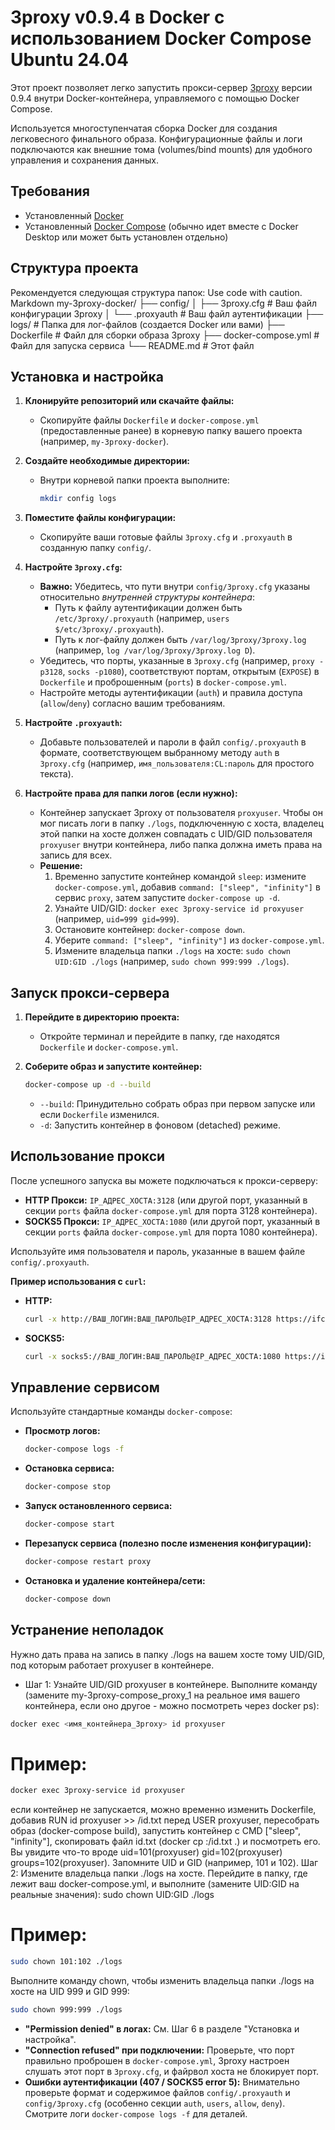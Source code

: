 # 3proxy v0.9.4 в Docker с использованием Docker Compose Ubuntu 24.04

Этот проект позволяет легко запустить прокси-сервер [3proxy](https://github.com/3proxy/3proxy) версии 0.9.4 внутри Docker-контейнера, управляемого с помощью Docker Compose.

Используется многоступенчатая сборка Docker для создания легковесного финального образа. Конфигурационные файлы и логи подключаются как внешние тома (volumes/bind mounts) для удобного управления и сохранения данных.

## Требования

*   Установленный [Docker](https://docs.docker.com/get-docker/)
*   Установленный [Docker Compose](https://docs.docker.com/compose/install/) (обычно идет вместе с Docker Desktop или может быть установлен отдельно)

## Структура проекта

Рекомендуется следующая структура папок:
Use code with caution.
Markdown
my-3proxy-docker/
├── config/
│ ├── 3proxy.cfg # Ваш файл конфигурации 3proxy
│ └── .proxyauth # Ваш файл аутентификации
├── logs/ # Папка для лог-файлов (создается Docker или вами)
├── Dockerfile # Файл для сборки образа 3proxy
├── docker-compose.yml # Файл для запуска сервиса
└── README.md # Этот файл
## Установка и настройка

1.  **Клонируйте репозиторий или скачайте файлы:**
    *   Скопируйте файлы `Dockerfile` и `docker-compose.yml` (предоставленные ранее) в корневую папку вашего проекта (например, `my-3proxy-docker`).

2.  **Создайте необходимые директории:**
    *   Внутри корневой папки проекта выполните:
        ```bash
        mkdir config logs
        ```

3.  **Поместите файлы конфигурации:**
    *   Скопируйте ваши готовые файлы `3proxy.cfg` и `.proxyauth` в созданную папку `config/`.

4.  **Настройте `3proxy.cfg`:**
    *   **Важно:** Убедитесь, что пути внутри `config/3proxy.cfg` указаны относительно *внутренней структуры контейнера*:
        *   Путь к файлу аутентификации должен быть `/etc/3proxy/.proxyauth` (например, `users $/etc/3proxy/.proxyauth`).
        *   Путь к лог-файлу должен быть `/var/log/3proxy/3proxy.log` (например, `log /var/log/3proxy/3proxy.log D`).
    *   Убедитесь, что порты, указанные в `3proxy.cfg` (например, `proxy -p3128`, `socks -p1080`), соответствуют портам, открытым (`EXPOSE`) в `Dockerfile` и проброшенным (`ports`) в `docker-compose.yml`.
    *   Настройте методы аутентификации (`auth`) и правила доступа (`allow`/`deny`) согласно вашим требованиям.

5.  **Настройте `.proxyauth`:**
    *   Добавьте пользователей и пароли в файл `config/.proxyauth` в формате, соответствующем выбранному методу `auth` в `3proxy.cfg` (например, `имя_пользователя:CL:пароль` для простого текста).

6.  **Настройте права для папки логов (если нужно):**
    *   Контейнер запускает 3proxy от пользователя `proxyuser`. Чтобы он мог писать логи в папку `./logs`, подключенную с хоста, владелец этой папки на хосте должен совпадать с UID/GID пользователя `proxyuser` внутри контейнера, либо папка должна иметь права на запись для всех.
    *   **Решение:**
        1.  Временно запустите контейнер командой `sleep`: измените `docker-compose.yml`, добавив `command: ["sleep", "infinity"]` в сервис `proxy`, затем запустите `docker-compose up -d`.
        2.  Узнайте UID/GID: `docker exec 3proxy-service id proxyuser` (например, `uid=999 gid=999`).
        3.  Остановите контейнер: `docker-compose down`.
        4.  Уберите `command: ["sleep", "infinity"]` из `docker-compose.yml`.
        5.  Измените владельца папки `./logs` на хосте: `sudo chown UID:GID ./logs` (например, `sudo chown 999:999 ./logs`).

## Запуск прокси-сервера

1.  **Перейдите в директорию проекта:**
    *   Откройте терминал и перейдите в папку, где находятся `Dockerfile` и `docker-compose.yml`.

2.  **Соберите образ и запустите контейнер:**
    ```bash
    docker-compose up -d --build
    ```
    *   `--build`: Принудительно собрать образ при первом запуске или если `Dockerfile` изменился.
    *   `-d`: Запустить контейнер в фоновом (detached) режиме.

## Использование прокси

После успешного запуска вы можете подключаться к прокси-серверу:

*   **HTTP Прокси:** `IP_АДРЕС_ХОСТА:3128` (или другой порт, указанный в секции `ports` файла `docker-compose.yml` для порта 3128 контейнера).
*   **SOCKS5 Прокси:** `IP_АДРЕС_ХОСТА:1080` (или другой порт, указанный в секции `ports` файла `docker-compose.yml` для порта 1080 контейнера).

Используйте имя пользователя и пароль, указанные в вашем файле `config/.proxyauth`.

**Пример использования с `curl`:**

*   **HTTP:**
    ```bash
    curl -x http://ВАШ_ЛОГИН:ВАШ_ПАРОЛЬ@IP_АДРЕС_ХОСТА:3128 https://ifconfig.me
    ```
*   **SOCKS5:**
    ```bash
    curl -x socks5://ВАШ_ЛОГИН:ВАШ_ПАРОЛЬ@IP_АДРЕС_ХОСТА:1080 https://ifconfig.me
    ```

## Управление сервисом

Используйте стандартные команды `docker-compose`:

*   **Просмотр логов:**
    ```bash
    docker-compose logs -f
    ```
*   **Остановка сервиса:**
    ```bash
    docker-compose stop
    ```
*   **Запуск остановленного сервиса:**
    ```bash
    docker-compose start
    ```
*   **Перезапуск сервиса (полезно после изменения конфигурации):**
    ```bash
    docker-compose restart proxy
    ```
*   **Остановка и удаление контейнера/сети:**
    ```bash
    docker-compose down
    ```

## Устранение неполадок

Нужно дать права на запись в папку ./logs на вашем хосте тому UID/GID, под которым работает proxyuser в контейнере.
* Шаг 1: Узнайте UID/GID proxyuser в контейнере. Выполните команду (замените my-3proxy-compose_proxy_1 на реальное имя вашего контейнера, если оно другое - можно посмотреть через docker ps):
 ```bash
docker exec <имя_контейнера_3proxy> id proxyuser
```
# Пример:
 ```bash
docker exec 3proxy-service id proxyuser
```
если контейнер не запускается, можно временно изменить Dockerfile, добавив RUN id proxyuser >> /id.txt перед USER proxyuser, пересобрать образ (docker-compose build), запустить контейнер с CMD ["sleep", "infinity"], скопировать файл id.txt (docker cp <container>:/id.txt .) и посмотреть его.
Вы увидите что-то вроде uid=101(proxyuser) gid=102(proxyuser) groups=102(proxyuser). Запомните UID и GID (например, 101 и 102).
Шаг 2: Измените владельца папки ./logs на хосте. Перейдите в папку, где лежит ваш docker-compose.yml, и выполните (замените UID:GID на реальные значения):
sudo chown UID:GID ./logs
# Пример: 
 ```bash
sudo chown 101:102 ./logs
```
Выполните команду chown, чтобы изменить владельца папки ./logs на хосте на UID 999 и GID 999:
 ```bash
sudo chown 999:999 ./logs
```
*   **"Permission denied" в логах:** См. Шаг 6 в разделе "Установка и настройка".
*   **"Connection refused" при подключении:** Проверьте, что порт правильно проброшен в `docker-compose.yml`, 3proxy настроен слушать этот порт в `3proxy.cfg`, и файрвол хоста не блокирует порт.
*   **Ошибки аутентификации (407 / SOCKS5 error 5):** Внимательно проверьте формат и содержимое файлов `config/.proxyauth` и `config/3proxy.cfg` (особенно секции `auth`, `users`, `allow`, `deny`). Смотрите логи `docker-compose logs -f` для деталей.
